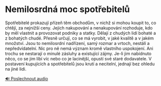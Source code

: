 # Nemilosrdná moc spotřebitelů

<speak>
<prosody rate="95%" pitch="+0%">
<emphasis level="strong">Spotřebitelé prokazují přízeň těm obchodům, v nichž si mohou koupit to, co chtějí, za nejnižší ceny</emphasis>. <emphasis level="moderate">Jejich nakupování a nenakupování rozhoduje, kdo by měl vlastnit a provozovat podniky a statky. Dělají z chudých lidí bohaté a z bohatých chudé</emphasis>. Přesně určují, co se má vyrobit, v jaké kvalitě a v jakém množství. <emphasis level="strong">Jsou to nemilosrdní nadřízení, samý rozmar a vrtoch, nestálí a nepředvídatelní</emphasis>. Nic pro ně nemá význam kromě vlastního uspokojení. Ani trochu se nestarají o minulé zásluhy a existující zájmy. <emphasis level="moderate">Je-li jim nabídnuto něco, co se jim líbí víc nebo co je lacinější, opustí své staré dodavatele. V postavení kupujících a spotřebitelů jsou krutí a necitelní, jednají bez ohledu na jiné lidi</emphasis>.
</prosody>
</speak>

[🔊 Poslechnout audio](/data/7-paragraphs/audio/chapter_55/para_009-Spotebitel-prokazuj-pze-tm-obchodm-v-nich.mp3) 
